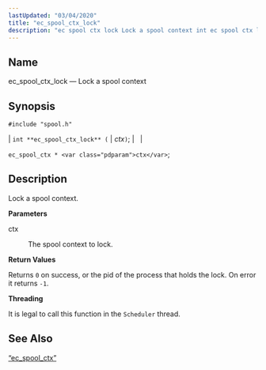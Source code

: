 ```yaml
---
lastUpdated: "03/04/2020"
title: "ec_spool_ctx_lock"
description: "ec spool ctx lock Lock a spool context int ec spool ctx lock ctx ec spool ctx ctx Lock a spool context ctx The spool context to lock Returns 0 on success or the pid of the process that holds the lock On error it returns 1 It is legal..."
---
```


<a name="apis.ec_spool_ctx_lock"></a> 
## Name

ec_spool_ctx_lock — Lock a spool context

## Synopsis

`#include "spool.h"`

| `int **ec_spool_ctx_lock** (` | <var class="pdparam">ctx</var>`)`; |   |

`ec_spool_ctx * <var class="pdparam">ctx</var>`;<a name="idp62378112"></a> 
## Description

Lock a spool context.

**<a name="idp62379312"></a> Parameters**

<dl class="variablelist">

<dt>ctx</dt>

<dd>

The spool context to lock.

</dd>

</dl>

**<a name="idp62382032"></a> Return Values**

Returns `0` on success, or the pid of the process that holds the lock. On error it returns `-1`.

**<a name="idp62383888"></a> Threading**

It is legal to call this function in the `Scheduler` thread.

<a name="idp62385424"></a> 
## See Also

[“ec_spool_ctx”](/momentum/3/3-api/structs-ec-spool-ctx)